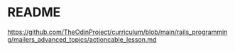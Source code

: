# README

https://github.com/TheOdinProject/curriculum/blob/main/rails_programming/mailers_advanced_topics/actioncable_lesson.md